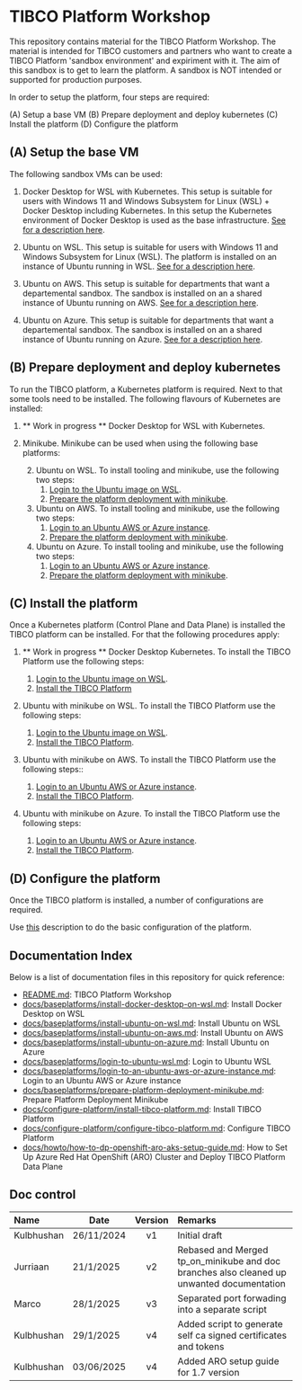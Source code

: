 # TIBCO Platform Workshop

This repository contains material for the TIBCO Platform Workshop. The material is intended for TIBCO customers and partners who want to create a TIBCO Platform 'sandbox environment' and expiriment with it. The aim of this sandbox is to get to learn the platform. A sandbox is NOT intended or supported for production purposes.

In order to setup the platform, four steps are required:

(A) Setup a base VM
(B) Prepare deployment and deploy kubernetes
(C) Install the platform
(D) Configure the platform

## (A) Setup the base VM

The following sandbox VMs can be used:

1) Docker Desktop for WSL with Kubernetes. This setup is suitable for users with Windows 11 and Windows Subsystem for Linux (WSL) + Docker Desktop including Kubernetes. In this setup the Kubernetes environment of Docker Desktop is used as the base infrastructure. [See for a description here](docs/baseplatforms/install-docker-desktop-on-wsl.md).


2) Ubuntu on WSL. This setup is suitable for users with Windows 11 and Windows Subsystem for Linux (WSL). The platform is installed on an instance of Ubuntu running in WSL.
[See for a description here](docs/baseplatforms/install-ubuntu-on-wsl.md).


3) Ubuntu on AWS. This setup is suitable for departments that want a departemental sandbox. The sandbox is installed on an a shared instance of Ubuntu running on AWS.
[See for a description here](docs/baseplatforms/install-ubuntu-on-aws.md).

4) Ubuntu on Azure. This setup is suitable for departments that want a departemental sandbox. The sandbox is installed on an a shared instance of Ubuntu running on Azure.
[See for a description here](docs/baseplatforms/install-ubuntu-on-azure.md).


## (B) Prepare deployment and deploy kubernetes

To run the TIBCO platform, a Kubernetes platform is required. Next to that some tools need to be installed. The following flavours of Kubernetes are installed:

1) ** Work in progress ** Docker Desktop for WSL with Kubernetes.

2) Minikube. Minikube can be used when using the following base platforms:

    2. Ubuntu on WSL. To install tooling and minikube, use the following two steps:
        1. [Login to the Ubuntu image on WSL](docs/baseplatforms/login-to-ubuntu-wsl.md).
        2. [Prepare the platform deployment with minikube](docs/baseplatforms/prepare-platform-deployment-minikube.md).
    3. Ubuntu on AWS. To install tooling and minikube, use the following two steps:
        1. [Login to an Ubuntu AWS or Azure instance](docs/baseplatforms/login-to-an-ubuntu-aws-or-azure-instance.md).
        2. [Prepare the platform deployment with minikube](docs/baseplatforms/prepare-platform-deployment-minikube.md).
    4. Ubuntu on Azure. To install tooling and minikube, use the following two steps:
        1. [Login to an Ubuntu AWS or Azure instance](docs/baseplatforms/login-to-an-ubuntu-aws-or-azure-instance.md).
        2. [Prepare the platform deployment with minikube](docs/baseplatforms/prepare-platform-deployment-minikube.md).


## (C) Install the platform
Once a Kubernetes platform (Control Plane and Data Plane) is installed the TIBCO platform can be installed. For that the following procedures apply:

1. ** Work in progress ** Docker Desktop Kubernetes. To install the TIBCO Platform use the following steps:
    1. [Login to the Ubuntu image on WSL](docs/xxxxxx.md).
    2. [Install the TIBCO Platform](docs/configure-platform/install-tibco-platform.md)

2. Ubuntu with minikube on WSL. To install the TIBCO Platform use the following steps:
    1. [Login to the Ubuntu image on WSL](docs/baseplatforms/login-to-ubuntu-wsl.md).
    2. [Install the TIBCO Platform](docs/configure-platform/install-tibco-platform.md).

3. Ubuntu with minikube on AWS.  To install the TIBCO Platform use the following steps::
    1. [Login to an Ubuntu AWS or Azure instance](docs/baseplatforms/login-to-an-ubuntu-aws-or-azure-instance.md).
    2. [Install the TIBCO Platform](docs/configure-platform/install-tibco-platform.md).

4. Ubuntu with minikube on Azure. To install the TIBCO Platform use the following steps:
    1. [Login to an Ubuntu AWS or Azure instance](docs/baseplatforms/login-to-an-ubuntu-aws-or-azure-instance.md).
    2. [Install the TIBCO Platform](docs/configure-platform/install-tibco-platform.md).


## (D) Configure the platform
Once the TIBCO platform is installed, a number of configurations are required.

Use [this](docs/configure-platform/configure-tibco-platform.md) description to do the basic configuration of the platform. 

## Documentation Index

Below is a list of documentation files in this repository for quick reference:

- [README.md](README.md): TIBCO Platform Workshop
- [docs/baseplatforms/install-docker-desktop-on-wsl.md](docs/baseplatforms/install-docker-desktop-on-wsl.md): Install Docker Desktop on WSL
- [docs/baseplatforms/install-ubuntu-on-wsl.md](docs/baseplatforms/install-ubuntu-on-wsl.md): Install Ubuntu on WSL
- [docs/baseplatforms/install-ubuntu-on-aws.md](docs/baseplatforms/install-ubuntu-on-aws.md): Install Ubuntu on AWS
- [docs/baseplatforms/install-ubuntu-on-azure.md](docs/baseplatforms/install-ubuntu-on-azure.md): Install Ubuntu on Azure
- [docs/baseplatforms/login-to-ubuntu-wsl.md](docs/baseplatforms/login-to-ubuntu-wsl.md): Login to Ubuntu WSL
- [docs/baseplatforms/login-to-an-ubuntu-aws-or-azure-instance.md](docs/baseplatforms/login-to-an-ubuntu-aws-or-azure-instance.md): Login to an Ubuntu AWS or Azure instance
- [docs/baseplatforms/prepare-platform-deployment-minikube.md](docs/baseplatforms/prepare-platform-deployment-minikube.md): Prepare Platform Deployment Minikube
- [docs/configure-platform/install-tibco-platform.md](docs/configure-platform/install-tibco-platform.md): Install TIBCO Platform
- [docs/configure-platform/configure-tibco-platform.md](docs/configure-platform/configure-tibco-platform.md): Configure TIBCO Platform
- [docs/howto/how-to-dp-openshift-aro-aks-setup-guide.md](docs/howto/how-to-dp-openshift-aro-aks-setup-guide.md): How to Set Up Azure Red Hat OpenShift (ARO) Cluster and Deploy TIBCO Platform Data Plane

## Doc control

| Name | Date |   Version   | Remarks                                                   |
|:---------------------|----------|:-----------:|:--------------------------------------------------------------|
| Kulbhushan               | 26/11/2024 | v1  | Initial draft |
| Jurriaan               | 21/1/2025 | v2  | Rebased and Merged tp_on_minikube and doc branches also cleaned up unwanted documentation |
| Marco               | 28/1/2025 | v3  | Separated port forwading into a separate script |
| Kulbhushan               | 29/1/2025 | v4  | Added script to generate self ca signed certificates and tokens |
| Kulbhushan               | 03/06/2025 | v4  | Added ARO setup guide for 1.7 version |
